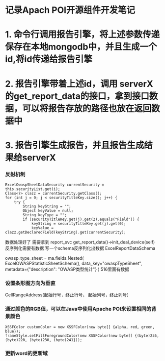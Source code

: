 # 记录Apach POI开源组件开发笔记

# 1. 命令行调用报告引擎，将上述参数传递保存在本地mongodb中，并且生成一个id,将id传递给报告引擎
# 2. 报告引擎带着上述id，调用 serverX的get_report_data的接口，拿到接口数据，可以将报告存放的路径也放在返回数据中
# 3. 报告引擎生成报告，并且报告生成结果给serverX

### 反射机制
    ExcelOwaspSheetDataSecurity currentSecurity = this.securityList.get(i);
    Class<?> clazz = currentSecurity.getClass();
    for (int j = 0; j < securityTitleKey.size(); j++) {
        try {
            String keyString = "";
            Object keyValue = null;
            String keyType = "";
            if (securityTitleKey.get(j).get(2).equals("Field")) {
                keyString = securityTitleKey.get(j).get(0);
                keyValue = clazz.getDeclaredField(keyString).get(currentSecurity);

数据处理好了 需要拿到 report_svc
get_report_data()->init_deal_device(self) 反序列化需要有数据
写一个schema反序列化出数据
ExcelReportDataSchema

owasp_type_sheet = ma.fields.Nested(
    ExcelOWASPStatisticSheetSchema(), data_key="owaspTypeSheet", metadata={"description": "OWASP类型统计"}
)
516里面有数据

### 设置条形图方向为垂直
CellRangeAddress(起始行号，终止行号， 起始列号，终止列号）

### 通过颜色的RGB值，可以在Java中使用Apache POI来设置相同的背景颜色
```
XSSFColor customColor = new XSSFColor(new byte[] {alpha, red, green, blue});
frameStyle.setFillForegroundColor(new XSSFColor(new byte[] {(byte)255, (byte)220, (byte)230, (byte)241}));
```

### 更新word的更新域